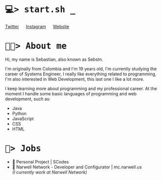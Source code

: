 <h1>
    <tt>💻> start.sh _</tt>
</h1>

<p>
    <a href="https://twitter.com/sebstnpulido/">Twitter</a>
    <img src="https://media.giphy.com/media/P53PdzXFt2cpKSRFmK/giphy.gif" width="15" />
    <a href="https://instagram.com/sebstnp">Instagram</a>
    <img src="https://media.giphy.com/media/P53PdzXFt2cpKSRFmK/giphy.gif" width="15" />
    <a href="https://sebastianpulido.me">Website</a>
</p>

<h1>
<tt>👨‍💻> About me</tt>
</h1>

Hi, my name is Sebastian, also known as Sebstn.

I'm originally from Colombia and I'm 19 years old, I'm currently studying the career of Systems Engineer, I really like everything related to programming, I'm also interested in Web Development, this last one I like a lot more.

I keep learning more about programming and my professional career.
At the moment I handle some basic languages of programming and web development, such as:
- Java
- Python
- JavaScript
- CSS
- HTML

<h1>
<tt>💼> Jobs</tt>
</h1>

- 💼 Personal Project | SCodes
- 💼 Narwell Network - Developer and Configurator | mc.narwell.us </br>
*(I currently work at Narwell Network)*
